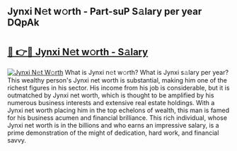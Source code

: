 ## Jynxi N𝚎t w𝚘rth - Part-suP S𝚊lary per year DQpAk

# <h2><a href="http://gc2bt5z.nevu.top/?p=Jynxi">🔗 👉🔴 Jynxi N𝚎t w𝚘rth - S𝚊lary</a></h2>

[![Jynxi N𝚎t W𝚘rth](https://i.imgur.com/Oavwk0R.jpeg)](http://gc2bt5z.nevu.top/?p=Jynxi)
What is Jynxi n𝚎t w𝚘rth? What is Jynxi s𝚊lary per year?
This wealthy person's Jynxi net worth is substantial, making him one of the richest figures in his sector. His income from his job is considerable, but it is outmatched by Jynxi net worth, which is thought to be amplified by his numerous business interests and extensive real estate holdings. With a Jynxi net worth placing him in the top echelons of wealth, this man is famed for his business acumen and financial brilliance. This rich individual, whose Jynxi net worth is in the billions and who earns an impressive salary, is a prime demonstration of the might of dedication, hard work, and financial savvy.
